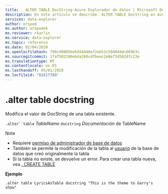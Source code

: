 ```yaml
---
title: . ALTER TABLE DocString-Azure Explorador de datos | Microsoft Docs
description: En este artículo se describe. ALTER TABLE DocString en Azure Explorador de datos.
services: data-explorer
author: orspod
ms.author: orspodek
ms.reviewer: rkarlin
ms.service: data-explorer
ms.topic: reference
ms.date: 02/04/2020
ms.openlocfilehash: 790cd9805be6dd4440ef2eb51c504044dc069b3c
ms.sourcegitcommit: 1faf502280ebda268cdfbeec2e8ef3d582dfc23e
ms.translationtype: MT
ms.contentlocale: es-ES
ms.lasthandoff: 05/01/2020
ms.locfileid: "82617789"
---
```

# <a name="alter-table-docstring"></a>.alter table docstring

Modifica el valor de DocString de una tabla existente.

`.alter``table` *TableName* `docstring` *Documentación* de TableName

> [!NOTE]
> * Requiere [permiso de administrador de base de datos](../management/access-control/role-based-authorization.md)
> * También se permite la modificación de la tabla al [usuario](../management/access-control/role-based-authorization.md) de la base de datos que creó originalmente la tabla
> * Si la tabla no existe, se devuelve un error. Para crear una tabla nueva, vea [. CREATE TABLE](create-table-command.md)

**Ejemplo** 

```kusto
.alter table LyricsAsTable docstring "This is the theme to Garry's show"
```